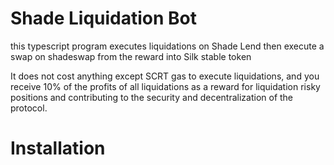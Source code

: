 # Shade Liquidation Bot 

this typescript program executes liquidations on Shade Lend then execute a swap on shadeswap from the reward into Silk stable token   

It does not cost anything except SCRT gas to execute liquidations, and you receive 10% of the profits of all liquidations as a reward for liquidation risky positions and contributing to the security and decentralization of the protocol.


# Installation
